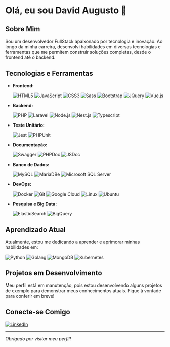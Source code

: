 # Olá, eu sou David Augusto 👋

## Sobre Mim

Sou um desenvolvedor FullStack apaixonado por tecnologia e inovação. Ao longo da minha carreira, desenvolvi habilidades em diversas tecnologias e ferramentas que me permitem construir soluções completas, desde o frontend até o backend.

## Tecnologias e Ferramentas

- **Frontend:** 

  ![HTML5](https://img.shields.io/badge/-HTML5-E34F26?style=for-the-badge&&logo=html5&logoColor=white)
  ![JavaScript](https://img.shields.io/badge/-JavaScript-F7DF1E?style=for-the-badge&&logo=javascript&logoColor=000)
  ![CSS3](https://img.shields.io/badge/-CSS3-1572B6?style=for-the-badge&&logo=css3&logoColor=white)
  ![Sass](https://img.shields.io/badge/Sass-C69?logo=sass&logoColor=fff&style=for-the-badge)
  ![Bootstrap](https://img.shields.io/badge/-Bootstrap-563D7C?style=for-the-badge&&logo=bootstrap&logoColor=white)
  ![JQuery](https://img.shields.io/badge/-JQuery-0769AD?style=for-the-badge&&logo=jquery&logoColor=white)
  ![Vue.js](https://img.shields.io/badge/-Vue.js-4FC08D?style=for-the-badge&&logo=vue.js&logoColor=white)

- **Backend:** 

  ![PHP](https://img.shields.io/badge/-PHP-777BB4?style=for-the-badge&&logo=php&logoColor=white)
  ![Laravel](https://img.shields.io/badge/-Laravel-FF2D20?style=for-the-badge&&logo=laravel&logoColor=white)
  ![Node.js](https://img.shields.io/badge/-Node.js-339933?style=for-the-badge&&logo=node.js&logoColor=white)
  ![Nest.js](https://img.shields.io/badge/-NestJs-ea2845?style=for-the-badge&logo=nestjs&logoColor=white)
  ![Typescript](https://img.shields.io/badge/TypeScript-007ACC?style=for-the-badge&logo=typescript&logoColor=white)

- **Teste Unitário:**

  ![Jest](https://img.shields.io/badge/-Jest-C21325?style=for-the-badge&&logo=jest&logoColor=white)
  ![PHPUnit](https://img.shields.io/badge/-PHPUnit-366488?style=for-the-badge&&logo=php&logoColor=white)

- **Documentação:**

  ![Swagger](https://img.shields.io/badge/-Swagger-85EA2D?logo=swagger&style=for-the-badge&logoColor=000)
  ![PHPDoc](https://img.shields.io/badge/-PHPDoc-777BB4?style=for-the-badge&&logo=php&logoColor=white)
  ![JSDoc](https://img.shields.io/badge/-JSDoc-F7DF1E?style=for-the-badge&&logo=javascript&logoColor=000)

- **Banco de Dados:** 

  ![MySQL](https://img.shields.io/badge/-MySQL-4479A1?style=for-the-badge&&logo=mysql&logoColor=white)
  ![MariaDBe](https://img.shields.io/badge/MariaDB-003545?logo=mariadb&logoColor=fff&style=for-the-badge)
  ![Microsoft SQL Server](https://img.shields.io/badge/Microsoft_SQL_Server-CC2927?style=for-the-badge&logo=microsoft-sql-server&logoColor=white)

- **DevOps:** 

  ![Docker](https://img.shields.io/badge/-Docker-2496ED?style=for-the-badge&&logo=docker&logoColor=white)
  ![Git](https://img.shields.io/badge/-Git-F05032?style=for-the-badge&&logo=git&logoColor=white)
  ![Google Cloud](https://img.shields.io/badge/-Google%20Cloud-4285F4?style=for-the-badge&&logo=google-cloud&logoColor=white)
  ![Linux](https://img.shields.io/badge/Linux-FCC624?style=for-the-badge&logo=linux&logoColor=000)
  ![Ubuntu](https://img.shields.io/badge/Ubuntu-E95420?style=for-the-badge&logo=ubuntu&logoColor=white)

- **Pesquisa e Big Data:** 

  ![ElasticSearch](https://img.shields.io/badge/-ElasticSearch-005571?style=for-the-badge&&logo=elasticsearch&logoColor=white)
  ![BigQuery](https://img.shields.io/badge/-BigQuery-4285F4?style=for-the-badge&&logo=google-cloud&logoColor=white)

## Aprendizado Atual

Atualmente, estou me dedicando a aprender e aprimorar minhas habilidades em:

  ![Python](https://img.shields.io/badge/-Python-3776AB?style=for-the-badge&&logo=python&logoColor=white)
  ![Golang](https://img.shields.io/badge/-Golang-00ADD8?style=for-the-badge&&logo=go&logoColor=white)
  ![MongoDB](https://img.shields.io/badge/MongoDB-4EA94B?style=for-the-badge&logo=mongodb&logoColor=white)
  ![Kubernetes](https://img.shields.io/badge/Kubernetes-326CE5?logo=kubernetes&logoColor=white&style=for-the-badge)

## Projetos em Desenvolvimento

Meu perfil está em manutenção, pois estou desenvolvendo alguns projetos de exemplo para demonstrar meus conhecimentos atuais. Fique à vontade para conferir em breve!

## Conecte-se Comigo

[![LinkedIn](https://img.shields.io/badge/-LinkedIn-0A66C2?style=for-the-badge&logo=linkedin&logoColor=white)](https://www.linkedin.com/in/david-augusto-keller-haddad)

---

_Obrigado por visitar meu perfil!_
